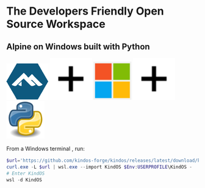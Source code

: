 # The Developers Friendly Open Source Workspace

## Alpine on Windows built with Python

<div class="center-div">
    <img src="images/Alpine.png" class="small-img" width="110em">
    <img src="images/Add.svg" class="small-img" width="110em">
    <img src="images/Windows.svg" class="small-img" width="100em">
    <img src="images/Add.svg" class="small-img" width="110em">
    <img src="images/Python.svg" class="small-img" width="100em">
</div>


From a Windows terminal , run:
```powershell
$url='https://github.com/kindos-forge/kindos/releases/latest/download/kindos.tar.gz'
curl.exe -L $url | wsl.exe --import KindOS $Env:USERPROFILE\KindOS -
# Enter KindOS
wsl -d KindOS
```
